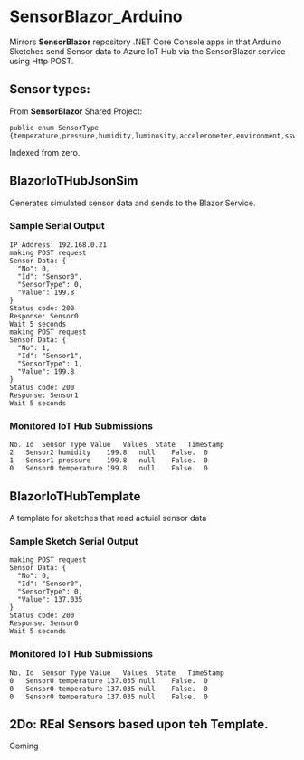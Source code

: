 # SensorBlazor_Arduino
Mirrors **SensorBlazor** repository .NET Core Console apps in that Arduino Sketches send Sensor data to Azure IoT Hub via the SensorBlazor service using Http POST.

## Sensor types:
From **SensorBlazor** Shared Project:
```
public enum SensorType {temperature,pressure,humidity,luminosity,accelerometer,environment,sswitch}
```
Indexed from zero.

## BlazorIoTHubJsonSim
Generates simulated sensor data and sends to the Blazor Service.

### Sample Serial Output
```
IP Address: 192.168.0.21
making POST request
Sensor Data: {
  "No": 0,
  "Id": "Sensor0",
  "SensorType": 0,
  "Value": 199.8
}
Status code: 200
Response: Sensor0
Wait 5 seconds
making POST request
Sensor Data: {
  "No": 1,
  "Id": "Sensor1",
  "SensorType": 1,
  "Value": 199.8
}
Status code: 200
Response: Sensor1
Wait 5 seconds
```

### Monitored IoT Hub Submissions
```
No.	Id	Sensor Type	Value	Values	State	TimeStamp
2	Sensor2	humidity	199.8	null	False.	0
1	Sensor1	pressure	199.8	null	False.	0
0	Sensor0	temperature	199.8	null	False.	0
```

## BlazorIoTHubTemplate
A template for sketches that read actuial sensor data

### Sample Sketch Serial Output
```
making POST request
Sensor Data: {
  "No": 0,
  "Id": "Sensor0",
  "SensorType": 0,
  "Value": 137.035
}
Status code: 200
Response: Sensor0
Wait 5 seconds
```

### Monitored IoT Hub Submissions
```
No.	Id	Sensor Type	Value	Values	State	TimeStamp
0	Sensor0	temperature	137.035	null	False.	0
0	Sensor0	temperature	137.035	null	False.	0
0	Sensor0	temperature	137.035	null	False.	0
```

## 2Do: REal Sensors based upon teh Template.
Coming